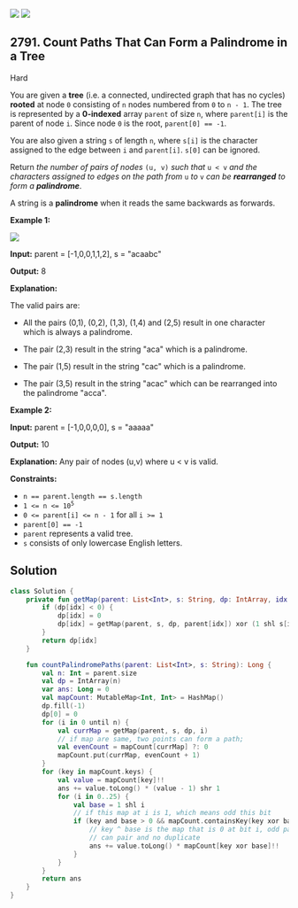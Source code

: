 [![](https://img.shields.io/github/stars/javadev/LeetCode-in-Kotlin?label=Stars&style=flat-square)](https://github.com/javadev/LeetCode-in-Kotlin)
[![](https://img.shields.io/github/forks/javadev/LeetCode-in-Kotlin?label=Fork%20me%20on%20GitHub%20&style=flat-square)](https://github.com/javadev/LeetCode-in-Kotlin/fork)

## 2791\. Count Paths That Can Form a Palindrome in a Tree

Hard

You are given a **tree** (i.e. a connected, undirected graph that has no cycles) **rooted** at node `0` consisting of `n` nodes numbered from `0` to `n - 1`. The tree is represented by a **0-indexed** array `parent` of size `n`, where `parent[i]` is the parent of node `i`. Since node `0` is the root, `parent[0] == -1`.

You are also given a string `s` of length `n`, where `s[i]` is the character assigned to the edge between `i` and `parent[i]`. `s[0]` can be ignored.

Return _the number of pairs of nodes_ `(u, v)` _such that_ `u < v` _and the characters assigned to edges on the path from_ `u` _to_ `v` _can be **rearranged** to form a **palindrome**_.

A string is a **palindrome** when it reads the same backwards as forwards.

**Example 1:**

![](https://assets.leetcode.com/uploads/2023/07/15/treedrawio-8drawio.png)

**Input:** parent = [-1,0,0,1,1,2], s = "acaabc"

**Output:** 8

**Explanation:**

The valid pairs are:

- All the pairs (0,1), (0,2), (1,3), (1,4) and (2,5) result in one character which is always a palindrome.

- The pair (2,3) result in the string "aca" which is a palindrome.

- The pair (1,5) result in the string "cac" which is a palindrome.

- The pair (3,5) result in the string "acac" which can be rearranged into the palindrome "acca". 

**Example 2:**

**Input:** parent = [-1,0,0,0,0], s = "aaaaa"

**Output:** 10

**Explanation:** Any pair of nodes (u,v) where u < v is valid. 

**Constraints:**

*   `n == parent.length == s.length`
*   <code>1 <= n <= 10<sup>5</sup></code>
*   `0 <= parent[i] <= n - 1` for all `i >= 1`
*   `parent[0] == -1`
*   `parent` represents a valid tree.
*   `s` consists of only lowercase English letters.

## Solution

```kotlin
class Solution {
    private fun getMap(parent: List<Int>, s: String, dp: IntArray, idx: Int): Int {
        if (dp[idx] < 0) {
            dp[idx] = 0
            dp[idx] = getMap(parent, s, dp, parent[idx]) xor (1 shl s[idx].code - 'a'.code)
        }
        return dp[idx]
    }

    fun countPalindromePaths(parent: List<Int>, s: String): Long {
        val n: Int = parent.size
        val dp = IntArray(n)
        var ans: Long = 0
        val mapCount: MutableMap<Int, Int> = HashMap()
        dp.fill(-1)
        dp[0] = 0
        for (i in 0 until n) {
            val currMap = getMap(parent, s, dp, i)
            // if map are same, two points can form a path;
            val evenCount = mapCount[currMap] ?: 0
            mapCount.put(currMap, evenCount + 1)
        }
        for (key in mapCount.keys) {
            val value = mapCount[key]!!
            ans += value.toLong() * (value - 1) shr 1
            for (i in 0..25) {
                val base = 1 shl i
                // if this map at i is 1, which means odd this bit
                if (key and base > 0 && mapCount.containsKey(key xor base)) {
                    // key ^ base is the map that is 0 at bit i, odd pairs with even,
                    // can pair and no duplicate
                    ans += value.toLong() * mapCount[key xor base]!!
                }
            }
        }
        return ans
    }
}
```